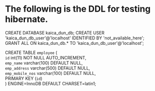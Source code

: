 # The following is the DDL for testing hibernate.

CREATE DATABASE kaica_dun_db;
CREATE USER 'kaica_dun_db_user'@'localhost' IDENTIFIED BY 'not_available_here';
GRANT ALL ON kaica_dun_db.* TO 'kaica_dun_db_user'@'localhost';


CREATE TABLE `employee` (                                
`id` int(11) NOT NULL AUTO_INCREMENT,                  
`emp_name` varchar(100) DEFAULT NULL,                  
`emp_address` varchar(500) DEFAULT NULL,               
`emp_mobile_nos` varchar(100) DEFAULT NULL,            
PRIMARY KEY (`id`)                                     
) ENGINE=InnoDB DEFAULT CHARSET=latin1;